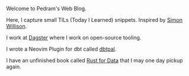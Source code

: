 Welcome to Pedram's Web Blog.               

Here, I capture small TILs (Today I Learned) snippets. Inspired by [Simon Willison](https://til.simonwillison.net/). 

I work at [Dagster](https://dagster.io) where I work on open-source tooling.

I wrote a Neovim Plugin for dbt called [dbtpal](https://github.com/PedramNavid/dbtpal). 

I have an unfinished book called [Rust for Data](https://github.com/PedramNavid/rust-for-data) that I
may one day pickup again.
